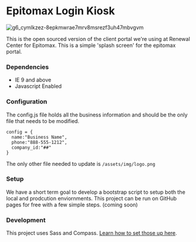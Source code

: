 # Epitomax Login Kiosk

![g6_cymlkzez-8epkmwrae7mrv8msrezf3uh47mbvgvm](https://cloud.githubusercontent.com/assets/51578/3220110/926dd90e-effc-11e3-92ad-f458f2e21670.png)


This is the open sourced version of the client portal we're using at Renewal Center for Epitomax. This is a simple 'splash screen' for the epitomax portal.

### Dependencies
- IE 9 and above
- Javascript Enabled

### Configuration

The config.js file holds all the business information and should be the only file that needs to be modified. 

```
config = {
  name:"Business Name",
  phone:"888-555-1212",
  company_id:"##"
}

```

The only other file needed to update is ```/assets/img/logo.png```

### Setup

We have a short term goal to develop a bootstrap script to setup both the local and prodcution enviornments. This project can be run on GitHub pages for free with a few simple steps. (coming soon)

### Development
 
This project uses Sass and Compass. [Learn how to set those up here](http://thesassway.com/beginner/getting-started-with-sass-and-compass).

